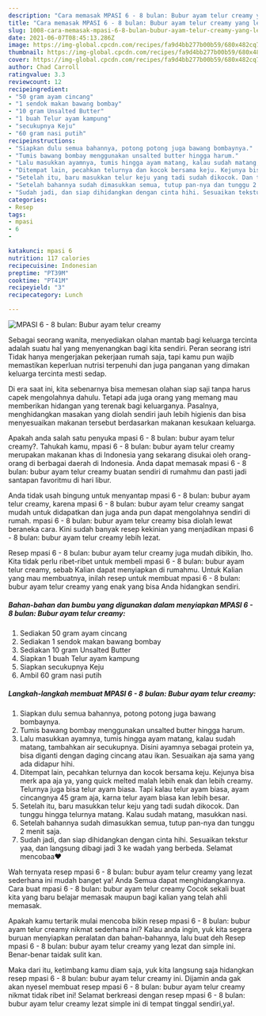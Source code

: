 ```yaml
---
description: "Cara memasak MPASI 6 - 8 bulan: Bubur ayam telur creamy yang lezat dan Mudah Dibuat"
title: "Cara memasak MPASI 6 - 8 bulan: Bubur ayam telur creamy yang lezat dan Mudah Dibuat"
slug: 1008-cara-memasak-mpasi-6-8-bulan-bubur-ayam-telur-creamy-yang-lezat-dan-mudah-dibuat
date: 2021-06-07T08:45:13.286Z
image: https://img-global.cpcdn.com/recipes/fa9d4bb277b00b59/680x482cq70/mpasi-6-8-bulan-bubur-ayam-telur-creamy-foto-resep-utama.jpg
thumbnail: https://img-global.cpcdn.com/recipes/fa9d4bb277b00b59/680x482cq70/mpasi-6-8-bulan-bubur-ayam-telur-creamy-foto-resep-utama.jpg
cover: https://img-global.cpcdn.com/recipes/fa9d4bb277b00b59/680x482cq70/mpasi-6-8-bulan-bubur-ayam-telur-creamy-foto-resep-utama.jpg
author: Chad Carroll
ratingvalue: 3.3
reviewcount: 12
recipeingredient:
- "50 gram ayam cincang"
- "1 sendok makan bawang bombay"
- "10 gram Unsalted Butter"
- "1 buah Telur ayam kampung"
- "secukupnya Keju"
- "60 gram nasi putih"
recipeinstructions:
- "Siapkan dulu semua bahannya, potong potong juga bawang bombaynya."
- "Tumis bawang bombay menggunakan unsalted butter hingga harum."
- "Lalu masukkan ayamnya, tumis hingga ayam matang, kalau sudah matang, tambahkan air secukupnya. Disini ayamnya sebagai protein ya, bisa diganti dengan daging cincang atau ikan. Sesuaikan aja sama yang ada didapur hihi."
- "Ditempat lain, pecahkan telurnya dan kocok bersama keju. Kejunya bisa merk apa aja ya, yang quick melted malah lebih enak dan lebih creamy. Telurnya juga bisa telur ayam biasa. Tapi kalau telur ayam biasa, ayam cincangnya 45 gram aja, karna telur ayam biasa kan lebih besar."
- "Setelah itu, baru masukkan telur keju yang tadi sudah dikocok. Dan tunggu hingga telurnya matang. Kalau sudah matang, masukkan nasi."
- "Setelah bahannya sudah dimasukkan semua, tutup pan-nya dan tunggu 2 menit saja."
- "Sudah jadi, dan siap dihidangkan dengan cinta hihi. Sesuaikan tekstur yaa, dan langsung dibagi jadi 3 ke wadah yang berbeda. Selamat mencobaa❤"
categories:
- Resep
tags:
- mpasi
- 6
- 

katakunci: mpasi 6  
nutrition: 117 calories
recipecuisine: Indonesian
preptime: "PT39M"
cooktime: "PT41M"
recipeyield: "3"
recipecategory: Lunch

---
```



![MPASI 6 - 8 bulan: Bubur ayam telur creamy](https://img-global.cpcdn.com/recipes/fa9d4bb277b00b59/680x482cq70/mpasi-6-8-bulan-bubur-ayam-telur-creamy-foto-resep-utama.jpg)

Sebagai seorang wanita, menyediakan olahan mantab bagi keluarga tercinta adalah suatu hal yang menyenangkan bagi kita sendiri. Peran seorang istri Tidak hanya mengerjakan pekerjaan rumah saja, tapi kamu pun wajib memastikan keperluan nutrisi terpenuhi dan juga panganan yang dimakan keluarga tercinta mesti sedap.

Di era  saat ini, kita sebenarnya bisa memesan olahan siap saji tanpa harus capek mengolahnya dahulu. Tetapi ada juga orang yang memang mau memberikan hidangan yang terenak bagi keluarganya. Pasalnya, menghidangkan masakan yang diolah sendiri jauh lebih higienis dan bisa menyesuaikan makanan tersebut berdasarkan makanan kesukaan keluarga. 



Apakah anda salah satu penyuka mpasi 6 - 8 bulan: bubur ayam telur creamy?. Tahukah kamu, mpasi 6 - 8 bulan: bubur ayam telur creamy merupakan makanan khas di Indonesia yang sekarang disukai oleh orang-orang di berbagai daerah di Indonesia. Anda dapat memasak mpasi 6 - 8 bulan: bubur ayam telur creamy buatan sendiri di rumahmu dan pasti jadi santapan favoritmu di hari libur.

Anda tidak usah bingung untuk menyantap mpasi 6 - 8 bulan: bubur ayam telur creamy, karena mpasi 6 - 8 bulan: bubur ayam telur creamy sangat mudah untuk didapatkan dan juga anda pun dapat mengolahnya sendiri di rumah. mpasi 6 - 8 bulan: bubur ayam telur creamy bisa diolah lewat beraneka cara. Kini sudah banyak resep kekinian yang menjadikan mpasi 6 - 8 bulan: bubur ayam telur creamy lebih lezat.

Resep mpasi 6 - 8 bulan: bubur ayam telur creamy juga mudah dibikin, lho. Kita tidak perlu ribet-ribet untuk membeli mpasi 6 - 8 bulan: bubur ayam telur creamy, sebab Kalian dapat menyiapkan di rumahmu. Untuk Kalian yang mau membuatnya, inilah resep untuk membuat mpasi 6 - 8 bulan: bubur ayam telur creamy yang enak yang bisa Anda hidangkan sendiri.

<!--inarticleads1-->

##### Bahan-bahan dan bumbu yang digunakan dalam menyiapkan MPASI 6 - 8 bulan: Bubur ayam telur creamy:

1. Sediakan 50 gram ayam cincang
1. Sediakan 1 sendok makan bawang bombay
1. Sediakan 10 gram Unsalted Butter
1. Siapkan 1 buah Telur ayam kampung
1. Siapkan secukupnya Keju
1. Ambil 60 gram nasi putih




<!--inarticleads2-->

##### Langkah-langkah membuat MPASI 6 - 8 bulan: Bubur ayam telur creamy:

1. Siapkan dulu semua bahannya, potong potong juga bawang bombaynya.
1. Tumis bawang bombay menggunakan unsalted butter hingga harum.
1. Lalu masukkan ayamnya, tumis hingga ayam matang, kalau sudah matang, tambahkan air secukupnya. Disini ayamnya sebagai protein ya, bisa diganti dengan daging cincang atau ikan. Sesuaikan aja sama yang ada didapur hihi.
1. Ditempat lain, pecahkan telurnya dan kocok bersama keju. Kejunya bisa merk apa aja ya, yang quick melted malah lebih enak dan lebih creamy. Telurnya juga bisa telur ayam biasa. Tapi kalau telur ayam biasa, ayam cincangnya 45 gram aja, karna telur ayam biasa kan lebih besar.
1. Setelah itu, baru masukkan telur keju yang tadi sudah dikocok. Dan tunggu hingga telurnya matang. Kalau sudah matang, masukkan nasi.
1. Setelah bahannya sudah dimasukkan semua, tutup pan-nya dan tunggu 2 menit saja.
1. Sudah jadi, dan siap dihidangkan dengan cinta hihi. Sesuaikan tekstur yaa, dan langsung dibagi jadi 3 ke wadah yang berbeda. Selamat mencobaa❤




Wah ternyata resep mpasi 6 - 8 bulan: bubur ayam telur creamy yang lezat sederhana ini mudah banget ya! Anda Semua dapat menghidangkannya. Cara buat mpasi 6 - 8 bulan: bubur ayam telur creamy Cocok sekali buat kita yang baru belajar memasak maupun bagi kalian yang telah ahli memasak.

Apakah kamu tertarik mulai mencoba bikin resep mpasi 6 - 8 bulan: bubur ayam telur creamy nikmat sederhana ini? Kalau anda ingin, yuk kita segera buruan menyiapkan peralatan dan bahan-bahannya, lalu buat deh Resep mpasi 6 - 8 bulan: bubur ayam telur creamy yang lezat dan simple ini. Benar-benar taidak sulit kan. 

Maka dari itu, ketimbang kamu diam saja, yuk kita langsung saja hidangkan resep mpasi 6 - 8 bulan: bubur ayam telur creamy ini. Dijamin anda gak akan nyesel membuat resep mpasi 6 - 8 bulan: bubur ayam telur creamy nikmat tidak ribet ini! Selamat berkreasi dengan resep mpasi 6 - 8 bulan: bubur ayam telur creamy lezat simple ini di tempat tinggal sendiri,ya!.


